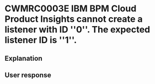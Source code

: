 # CWMRC0003E IBM BPM Cloud Product Insights cannot create a listener with ID ''0''. The expected listener ID is ''1''.

## Explanation

## User response